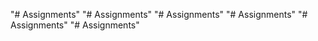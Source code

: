 "# Assignments" 
"# Assignments" 
"# Assignments" 
"# Assignments" 
"# Assignments" 
"# Assignments" 
